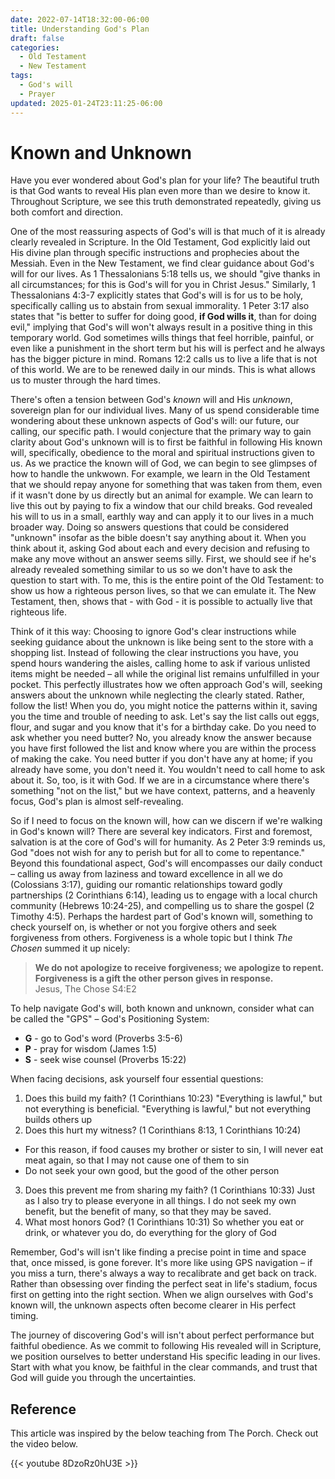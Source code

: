 ```yaml
---
date: 2022-07-14T18:32:00-06:00
title: Understanding God's Plan
draft: false
categories:
  - Old Testament
  - New Testament
tags:
  - God's will
  - Prayer
updated: 2025-01-24T23:11:25-06:00
---
```


# Known and Unknown

Have you ever wondered about God's plan for your life? The beautiful truth is that God wants to reveal His plan even more than we desire to know it. Throughout Scripture, we see this truth demonstrated repeatedly, giving us both comfort and direction.

One of the most reassuring aspects of God's will is that much of it is already clearly revealed in Scripture. In the Old Testament, God explicitly laid out His divine plan through specific instructions and prophecies about the Messiah. Even in the New Testament, we find clear guidance about God's will for our lives. As 1 Thessalonians 5:18 tells us, we should "give thanks in all circumstances; for this is God's will for you in Christ Jesus." Similarly, 1 Thessalonians 4:3-7 explicitly states that God's will is for us to be holy, specifically calling us to abstain from sexual immorality. 1 Peter 3:17 also states that "is better to suffer for doing good, **if God wills it**, than for doing evil," implying that God's will won't always result in a positive thing in this temporary world. God sometimes wills things that feel horrible, painful, or even like a punishment in the short term but his will is perfect and he always has the bigger picture in mind. Romans 12:2 calls us to live a life that is not of this world. We are to be renewed daily in our minds. This is what allows us to muster through the hard times.

There's often a tension between God's _known_ will and His _unknown_, sovereign plan for our individual lives. Many of us spend considerable time wondering about these unknown aspects of God's will: our future, our calling, our specific path. I would conjecture that the primary way to gain clarity about God's unknown will is to first be faithful in following His known will, specifically, obedience to the moral and spiritual instructions given to us. As we practice the known will of God, we can begin to see glimpses of how to handle the unkwown. For example, we learn in the Old Testament that we should repay anyone for something that was taken from them, even if it wasn't done by us directly but an animal for example. We can learn to live this out by paying to fix a window that our child breaks. God revealed his will to us in a small, earthly way and can apply it to our lives in a much broader way. Doing so answers questions that could be considered "unknown" insofar as the bible doesn't say anything about it. When you think about it, asking God about each and every decision and refusing to make any move without an answer seems silly. First, we should see if he's already revealed something similar to us so we don't have to ask the question to start with. To me, this is the entire point of the Old Testament: to show us how a righteous person lives, so that we can emulate it. The New Testament, then, shows that - with God - it is possible to actually live that righteous life.

Think of it this way: Choosing to ignore God's clear instructions while seeking guidance about the unknown is like being sent to the store with a shopping list. Instead of following the clear instructions you have, you spend hours wandering the aisles, calling home to ask if various unlisted items might be needed – all while the original list remains unfulfilled in your pocket. This perfectly illustrates how we often approach God's will, seeking answers about the unknown while neglecting the clearly stated. Rather, follow the list! When you do, you might notice the patterns within it, saving you the time and trouble of needing to ask. Let's say the list calls out eggs, flour, and sugar and you know that it's for a birthday cake. Do you need to ask whether you need butter? No, you already know the answer because you have first followed the list and know where you are within the process of making the cake. You need butter if you don't have any at home; if you already have some, you don't need it. You wouldn't need to call home to ask about it. So, too, is it with God. If we are in a circumstance where there's something "not on the list," but we have context, patterns, and a heavenly focus, God's plan is almost self-revealing.

So if I need to focus on the known will, how can we discern if we're walking in God's known will? There are several key indicators. First and foremost, salvation is at the core of God's will for humanity. As 2 Peter 3:9 reminds us, God "does not wish for any to perish but for all to come to repentance." Beyond this foundational aspect, God's will encompasses our daily conduct – calling us away from laziness and toward excellence in all we do (Colossians 3:17), guiding our romantic relationships toward godly partnerships (2 Corinthians 6:14), leading us to engage with a local church community (Hebrews 10:24-25), and compelling us to share the gospel (2 Timothy 4:5). Perhaps the hardest part of God's known will, something to check yourself on, is whether or not you forgive others and seek forgiveness from others. Forgiveness is a whole topic but I think _The Chosen_ summed it up nicely:

> **We do not apologize to receive forgiveness; we apologize to repent. Forgiveness is a gift the other person gives in response.**  
> Jesus, The Chose S4:E2

To help navigate God's will, both known and unknown, consider what can be called the "GPS" – God's Positioning System:

- **G** - go to God's word (Proverbs 3:5-6)
- **P** - pray for wisdom (James 1:5)
- **S** - seek wise counsel (Proverbs 15:22)

When facing decisions, ask yourself four essential questions:

1. Does this build my faith? (1 Corinthians 10:23)
   "Everything is lawful," but not everything is beneficial. "Everything is lawful," but not everything builds others up
2. Does this hurt my witness? (1 Corinthians 8:13, 1 Corinthians 10:24)

- For this reason, if food causes my brother or sister to sin, I will never eat meat again, so that I may not cause one of them to sin
- Do not seek your own good, but the good of the other person

3. Does this prevent me from sharing my faith? (1 Corinthians 10:33)
   Just as I also try to please everyone in all things. I do not seek my own benefit, but the benefit of many, so that they may be saved.
4. What most honors God? (1 Corinthians 10:31)
   So whether you eat or drink, or whatever you do, do everything for the glory of God

Remember, God's will isn't like finding a precise point in time and space that, once missed, is gone forever. It's more like using GPS navigation – if you miss a turn, there's always a way to recalibrate and get back on track. Rather than obsessing over finding the perfect seat in life's stadium, focus first on getting into the right section. When we align ourselves with God's known will, the unknown aspects often become clearer in His perfect timing.

The journey of discovering God's will isn't about perfect performance but faithful obedience. As we commit to following His revealed will in Scripture, we position ourselves to better understand His specific leading in our lives. Start with what you know, be faithful in the clear commands, and trust that God will guide you through the uncertainties.

## Reference

This article was inspired by the below teaching from The Porch. Check out the video below.

{{< youtube 8DzoRz0hU3E >}}
